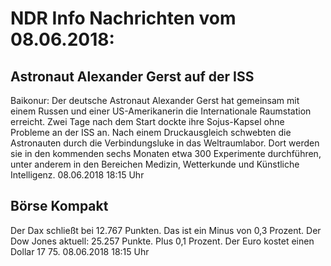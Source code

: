 # NDR Info Nachrichten vom 08.06.2018:


## Astronaut Alexander Gerst auf der ISS
Baikonur: Der deutsche Astronaut Alexander Gerst hat gemeinsam mit einem Russen und einer US-Amerikanerin die Internationale Raumstation erreicht. Zwei Tage nach dem Start dockte ihre Sojus-Kapsel ohne Probleme an der ISS an. Nach einem Druckausgleich schwebten die Astronauten durch die Verbindungsluke in das Weltraumlabor. Dort werden sie in den kommenden sechs Monaten etwa 300 Experimente durchführen, unter anderem in den Bereichen Medizin, Wetterkunde und Künstliche Intelligenz. 08.06.2018 18:15 Uhr 

## Börse Kompakt
Der Dax schließt bei 12.767 Punkten. Das ist ein Minus von 0,3 Prozent. Der Dow Jones aktuell: 25.257 Punkte. Plus 0,1 Prozent. Der Euro kostet einen Dollar 17 75. 08.06.2018 18:15 Uhr 
